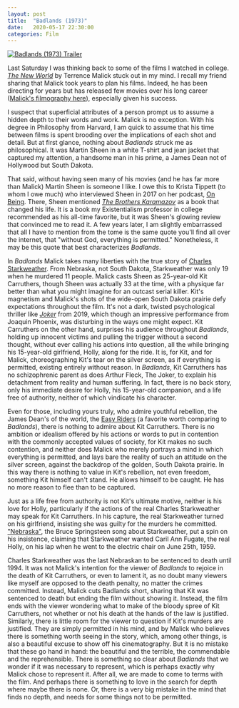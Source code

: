 ```yaml
---
layout: post
title:  "Badlands (1973)"
date:   2020-05-17 22:30:00
categories: Film
---
```


[![Badlands (1973) Trailer](https://img.youtube.com/vi/eITb-5R76TU/0.jpg)](https://www.youtube.com/watch?v=eITb-5R76TU)

Last Saturday I was thinking back to some of the films I watched in college.  [*The New World*](https://en.wikipedia.org/wiki/The_New_World_(2005_film)) by Terrence Malick stuck out in my mind.  I recall my friend sharing that Malick took years to plan his films.  Indeed, he has been directing for years but has released few movies over his long career ([Malick's filmography here](https://en.wikipedia.org/wiki/Terrence_Malick#Filmography)), especially given his success.  

I suspect that superficial attributes of a person prompt us to assume a hidden depth to their words and work.  Malick is no exception.  With his degree in Philosophy from Harvard, I am quick to assume that his time between films is spent brooding over the implications of each shot and detail.  But at first glance, nothing about *Badlands* struck me as philosophical.  It was Martin Sheen in a white T-shirt and jean jacket that captured my attention, a handsome man in his prime, a James Dean not of Hollywood but South Dakota.  

That said, without having seen many of his movies (and he has far more than Malick) Martin Sheen is someone I like.  I owe this to Krista Tippett (to whom I owe much) who interviewed Sheen in 2017 on her podcast, [On Being](https://onbeing.org/programs/martin-sheen-spirituality-of-imagination-jun2017/).  There, Sheen mentioned [*The Brothers Karamazov*](https://en.wikipedia.org/wiki/The_Brothers_Karamazov) as a book that changed his life.  It is a book my Existentialism professor in college recommended as his all-time favorite, but it was Sheen's glowing review that convinced me to read it.  A few years later, I am slightly embarrassed that all I have to mention from the tome is the same quote you'll find all over the internet, that "without God, everything is permitted."  Nonetheless, it may be this quote that best characterizes *Badlands*.

In *Badlands* Malick takes many liberties with the true story of [Charles Starkweather](https://en.wikipedia.org/wiki/Charles_Starkweather).  From Nebraska, not South Dakota, Starkweather was only 19 when he murdered 11 people.  Malick casts Sheen as 25-year-old Kit Carruthers, though Sheen was actually 33 at the time, with a physique far better than what you might imagine for an outcast serial killer.  Kit's magnetism and Malick's shots of the wide-open South Dakota prairie defy expectations throughout the film.  It's not a dark, twisted psychological thriller like [*Joker*](https://www.youtube.com/watch?v=zAGVQLHvwOY) from 2019, which though an impressive performance from Joaquin Phoenix, was disturbing in the ways one might expect.  Kit Carruthers on the other hand, surprises his audience throughout *Badlands*, holding up innocent victims and pulling the trigger without a second thought, without ever calling his actions into question, all the while bringing his 15-year-old girlfriend, Holly, along for the ride.  It is, for Kit, and for Malick, choreographing Kit's tear on the silver screen, as if everything is permitted, existing entirely without reason.  In *Badlands*, Kit Carruthers has no schizophrenic parent as does Arthur Fleck, The Joker, to explain his detachment from reality and human suffering.  In fact, there is no back story, only his immediate desire for Holly, his 15-year-old companion, and a life free of authority, neither of which vindicate his character.

Even for those, including yours truly, who admire youthful rebellion, the James Dean's of the world, the [Easy Riders](https://en.wikipedia.org/wiki/Easy_Rider) (a favorite worth comparing to *Badlands*), there is nothing to admire about Kit Carruthers.  There is no ambition or idealism offered by his actions or words to put in contention with the commonly accepted values of society, for Kit makes no such contention, and neither does Malick who merely portrays a mind in which everything is permitted, and lays bare the reality of such an attitude on the silver screen, against the backdrop of the golden, South Dakota prairie.  In this way there is nothing to value in Kit's rebellion, not even freedom, something Kit himself can't stand.  He allows himself to be caught.  He has no more reason to flee than to be captured.

Just as a life free from authority is not Kit's ultimate motive, neither is his love for Holly, particularly if the actions of the real Charles Starkweather may speak for Kit Carruthers.  In his capture, the real Starkweather turned on his girlfriend, insisting she was guilty for the murders he committed.  ["Nebraska"](https://www.youtube.com/watch?v=iir_xAbt-ak), the Bruce Springsteen song about Starkweather, put a spin on his insistence, claiming that Starkweather wanted Caril Ann Fugate, the real Holly, on his lap when he went to the electric chair on June 25th, 1959.

Charles Starkweather was the last Nebraskan to be sentenced to death until 1994. It was not Malick's intention for the viewer of *Badlands* to rejoice in the death of Kit Carruthers, or even to lament it, as no doubt many viewers like myself are opposed to the death penalty, no matter the crimes committed.  Instead, Malick cuts Badlands short, sharing that Kit was sentenced to death but ending the film without showing it.  Instead, the film ends with the viewer wondering what to make of the bloody spree of Kit Carruthers, not whether or not his death at the hands of the law is justified.  Similarly, there is little room for the viewer to question if Kit's murders are justified.  They are simply permitted in his mind, and by Malick who believes there is something worth seeing in the story, which, among other things, is also a beautiful excuse to show off his cinematography.  But it is no mistake that these go hand in hand: the beautiful and the terrible, the commendable and the reprehensible.  There is something so clear about *Badlands* that we wonder if it was necessary to represent, which is perhaps exactly why Malick chose to represent it.  After all, we are made to come to terms with the film.  And perhaps there is something to love in the search for depth where maybe there is none.  Or, there is a very big mistake in the mind that finds no depth, and needs for some things not to be permitted.
